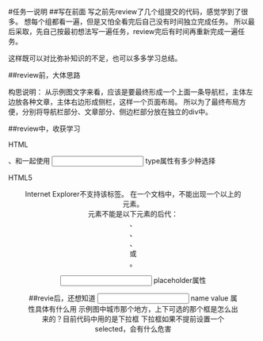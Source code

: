 ﻿#任务一说明
##写在前面
写之前先review了几个组提交的代码，感觉学到了很多。
想每个组都看一遍，但是又怕全看完后自己没有时间独立完成任务。
所以最后采取，先自己按最初想法写一遍任务，review完后有时间再重新完成一遍任务。

这样既可以对比弥补知识的不足，也可以多多学习总结。

##review前，大体思路

构思说明：
从示例图文字来看，应该是要最终形成一个上面一条导航栏，主体左边放各种文章，主体右边形成侧栏，这样一个页面布局。
所以为了最终布局方便，分别将导航栏部分、文章部分、侧边栏部分放在独立的div中。


##review中，收获学习

HTML
<thead>、<tfoot>和<tbody>一起使用
<input> type属性有多少种选择

HTML5
<header>
<nav>
<main> 
	Internet Explorer不支持该标签。
	在一个文档中，不能出现一个以上的 <main> 元素。
	<main> 元素不能是以下元素的后代：<article>、<aside>、<footer>、<header> 或 <nav>。
<article>
<time>
<section>
<figure>
<aside>
<input> placeholder属性

##revie后，还想知道
<input> name value 属性具体有什么用
示例图中城市那个地方，上下可选的那个框是怎么出来的？目前代码中用的是下拉框
下拉框如果不提前设置一个selected，会有什么危害
